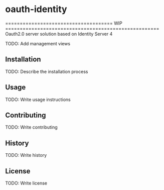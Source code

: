 # oauth-identity

===================================== WIP =====================================================
Oauth2.0 server solution based on Identity Server 4


TODO: Add management views

## Installation

TODO: Describe the installation process


## Usage

TODO: Write usage instructions


## Contributing

TODO: Write contributing


## History

TODO: Write history


## License

TODO: Write license
